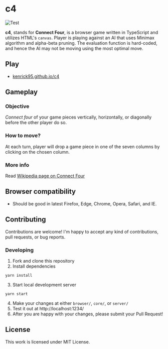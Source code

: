 c4
==

![Test](https://github.com/kenrick95/c4/workflows/Test/badge.svg)

**c4**, stands for **Connect Four**, is a browser game written in TypeScript and utilizes HTML's `canvas`. Player is playing against an AI that uses Minimax algorithm and alpha-beta pruning. The evaluation function is hard-coded, and hence the AI may not be moving using the most optimal move.

## Play
* [kenrick95.github.io/c4](https://kenrick95.github.io/c4/)

## Gameplay
### Objective
*Connect four* of your game pieces vertically, horizontally, or diagonally before the other player do so.

### How to move?
At each turn, player will drop a game piece in one of the seven columns by clicking on the chosen column.

### More info
Read [Wikipedia page on Connect Four](https://en.wikipedia.org/wiki/Connect_Four)

## Browser compatibility
- Should be good in latest Firefox, Edge, Chrome, Opera, Safari, and IE.

## Contributing
Contributions are welcome! I'm happy to accept any kind of contributions, pull requests, or bug reports.

### Developing

1. Fork and clone this repository
2. Install dependencies
  ```
  yarn install
  ```
3. Start local development server
  ```
  yarn start
  ```
4. Make your changes at either `browser/`, `core/`, or `server/`
5. Test it out at http://localhost:1234/
6. After you are happy with your changes, please submit your Pull Request!

## License
This work is licensed under MIT License.
